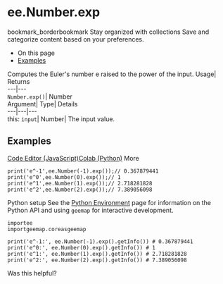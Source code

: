  
#  ee.Number.exp
bookmark_borderbookmark Stay organized with collections  Save and categorize content based on your preferences.
  * On this page
  * [Examples](https://developers.google.com/earth-engine/apidocs/ee-number-exp#examples)


Computes the Euler's number e raised to the power of the input. 
Usage| Returns  
---|---  
`Number.exp()`| Number  
Argument| Type| Details  
---|---|---  
this: `input`| Number| The input value.  
## Examples
[Code Editor (JavaScript)](https://developers.google.com/earth-engine/apidocs/ee-number-exp#code-editor-javascript-sample)[Colab (Python)](https://developers.google.com/earth-engine/apidocs/ee-number-exp#colab-python-sample) More
```
print('e^-1',ee.Number(-1).exp());// 0.367879441
print('e^0',ee.Number(0).exp());// 1
print('e^1',ee.Number(1).exp());// 2.718281828
print('e^2',ee.Number(2).exp());// 7.389056098
```
Python setup
See the [ Python Environment](https://developers.google.com/earth-engine/guides/python_install) page for information on the Python API and using `geemap` for interactive development.
```
importee
importgeemap.coreasgeemap
```
```
print('e^-1:', ee.Number(-1).exp().getInfo()) # 0.367879441
print('e^0:', ee.Number(0).exp().getInfo()) # 1
print('e^1:', ee.Number(1).exp().getInfo()) # 2.718281828
print('e^2:', ee.Number(2).exp().getInfo()) # 7.389056098
```

Was this helpful?
